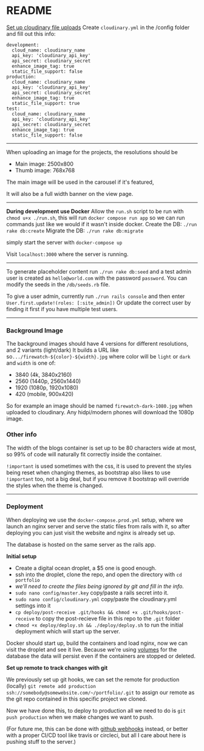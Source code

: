 # README

[Set up cloudinary file uploads](https://cloudinary.com/documentation/rails_integration)
Create `cloudinary.yml` in the /config folder and fill out this info:

```
development:
  cloud_name: cloudinary_name
  api_key: 'cloudinary_api_key'
  api_secret: cloudinary_secret
  enhance_image_tag: true
  static_file_support: false
production:
  cloud_name: cloudinary_name
  api_key: 'cloudinary_api_key'
  api_secret: cloudinary_secret
  enhance_image_tag: true
  static_file_support: true
test:
  cloud_name: cloudinary_name
  api_key: 'cloudinary_api_key'
  api_secret: cloudinary_secret
  enhance_image_tag: true
  static_file_support: false
```

---

When uploading an image for the projects, the resolutions should be

- Main image: 2500x800
- Thumb image: 768x768

The main image will be used in the carousel if it's featured,

It will also be a full width banner on the view page.

---

**During development use Docker**
Allow the `run.sh` script to be run with `chmod u+x ./run.sh`, this will run `docker compose run app` so we can run commands just like we would if it wasn't inside docker.
Create the DB: `./run rake db:create`
Migrate the DB: `./run rake db:migrate`

simply start the server with `docker-compose up`

Visit `localhost:3000` where the server is running.

---

To generate placeholder content run `./run rake db:seed` and a test admin user is created as
`hello@world.com` with the password `password`.
You can modify the seeds in the `/db/seeds.rb` file.

To give a user admin, currently run `./run rails console` and then enter `User.first.update!(roles: [:site_admin])`
Or update the correct user by finding it first if you have multiple test users.

---

### Background Image

The background images should have 4 versions for different resolutions, and 2 variants (light/dark)
It builds a URL like so`.../firewatch-${color}-${width}.jpg` where color will be `light` or `dark` and `width` is one of:

- 3840 (4k, 3840x2160)
- 2560 (1440p, 2560x1440)
- 1920 (1080p, 1920x1080)
- 420 (mobile, 900x420)

So for example an image should be named `firewatch-dark-1080.jpg` when uploaded to cloudinary.
Any hidpi/modern phones will download the 1080p image.

### Other info

The width of the blogs container is set up to be 80 characters wide at most, so 99% of code will naturally fit correctly inside the container.

`!important` is used sometimes with the css, it is used to prevent the styles being reset when changing themes, as bootstrap also likes to use `!important` too, not a big deal, but if you remove it bootstrap will override the styles when the theme is changed.

---

### Deployment

When deploying we use the `docker-compose.prod.yml` setup, where we launch an nginx server and serve the static files from rails with it, so after deploying you can just visit the website and nginx is already set up.

The database is hosted on the same server as the rails app.

**Initial setup**

- Create a digital ocean droplet, a \$5 one is good enough.
- ssh into the droplet, clone the repo, and open the directory with `cd portfolio`
- _we'll need to create the files being ignored by git and fill in the info._
- `sudo nano config/master.key` copy/paste a rails secret into it.
- `sudo nano config/cloudinary.yml` copy/paste the cloudinary.yml settings into it
- `cp deploy/post-receive .git/hooks && chmod +x .git/hooks/post-receive` to copy the post-recieve file in this repo to the `.git` folder
- `chmod +x deploy/deploy.sh && ./deploy/deploy.sh` to run the initial deployment which will start up the server.

Docker should start up, build the containers and load nginx, now we can visit the droplet and see it live.
Because we're using [volumes](https://docs.docker.com/storage/volumes/) for the database the data will persist even if the containers are stopped or deleted.

**Set up remote to track changes with git**

We previously set up git hooks, we can set the remote for production (locally) `git remote add production ssh://somebody@somewebsite.com/~/portfolio/.git` to assign our remote as the git repo contained in this specific project we cloned.

Now we have done this, to deploy to production all we need to do is `git push production` when we make changes we want to push.

(For future me, this can be done with [github webhooks](https://developer.github.com/webhooks/) instead, or better with a proper CI/CD tool like travis or circleci, but all I care about here is pushing stuff to the server.)
